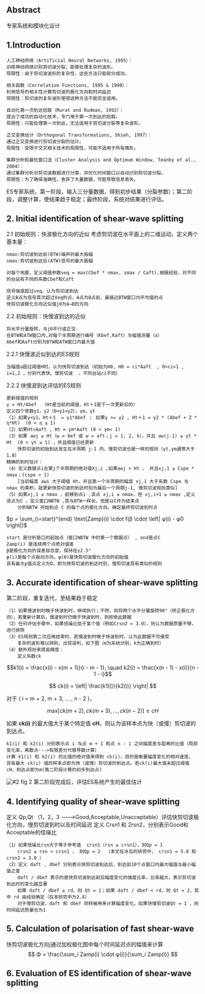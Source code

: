 ## Abstract
  专家系统和模块化设计

## 1.Introduction
 ```
人工神经网络（Artificial Neural Networks, 1995）：
训练神经网络识别剪切波分裂，能够处理复杂的波形。
局限性：由于剪切波波形的复杂性，这些方法只能部分成功。

相关函数（Correlation Functions, 1995 & 1998）：
利用信号的相关性计算剪切波的极化方向和时间延迟
局限性：剪切波的复杂波形使得这种方法不能完全适用。

自动化第一次到达拾取（Murat and Rudman, 1992）：
提出了成功的自动化技术，专门用于第一次到达的拾取。
局限性：只能处理第一次到达，无法适用于剪切波分裂等复杂波形。

正交变换估计（Orthogonal Transformations, Shieh, 1997）：
通过正交变换进行剪切波分裂的估计。
局限性：受限于交叉相关技术的局限性，可能不适用于所有情形。

集群分析和最优窗口法（Cluster Analysis and Optimum Window, Teanby et al., 2004）：
通过集群分析对剪切波数据进行分类，并优化时间窗口以自动识别剪切波分裂。
局限性：为了确保准确性，舍弃了大量数据，可能导致信息丢失。
```
  ES专家系统，第一阶段，输入三分量数据，得到初步结果（分裂参数）；第二阶段，调整计算，使结果趋于稳定；最终阶段，系统对结果进行评估。

## 2. Initial identification of shear-wave splitting
2.1 初始规则：快波极化方向的近似
  考虑剪切波在水平面上的二维运动，定义两个基本量：
```
nmax:剪切波到达前(BTW)噪声的最大振幅
smax:剪切波到达后(ATW)信号的最大振幅

对每个地震，定义阈值参数veq = max(Cbef * nmax, smax / Caft),根据经验，对不同的台站有不同的系数Cbef和Caft

信号强度超过veq，认为剪切波到达
定义B点为信号首次超过Veq的点，A点为B点前，最接近BTW窗口内平均值的点
快剪切波极化方向近似值j0为A→B的方向
```
2.2 初始规则：快慢波到达的近似
```
将水平分量旋转，与j0平行或正交
在BTW和ATW窗口内,对每个半周期进行编号（Kbef,Kaft）与幅值测量（a）
Abef和Aaft分别为BTW和ATW窗口内最大值
```
2.2.1 快慢波近似到达的ES规则
```
当幅值a超过阈值H时，认为快剪切波到达（初始为H0, H0 = ci*Aaft  , 0<ci<1 , i=1,2 ，分别代表快、慢剪切波  ，不同台站ci不同）
```
2.2.2 快慢波到达评估的ES规则
```
更新阈值的规则
γ = Ht/Abef  （Ht是当前的阈值，Ht＋1是下一次更新后的）
定义四个常数γ1，γ2（0<γ1<γ2），γm，γt
（1）如果γ<γ1，Ht＋1  = γ1*Abef ； 如果γ >= γ2 , Ht＋1 = γ2 * (Abef + Z * η*Ht)  (0 < η ≤ 1)
（2）如果Ht>Aaft , Ht = γm*Aaft (0 < γm< 1)
（3）如果 awj ≥ Ht（w = bef 或 w = aft；j = 1, 2, k），并且 aw(j-1) ≥ γt * Ht  (0 < γt ≤ 1) ，并且阈值已经更新
    快剪切波的初始到达发生在半周期 j-1 内，慢剪切波也是一样的规则（γt,γm通常大于1.0）
精确的到时估计：
（4）定义数据点i在第j个半周期的绝对值Xj,i ,如果awj > Ht ， 并且xj,1 ≥ Cspe * nmax；(cspe > 1)
    [当前幅度 awi 大于阈值 Ht，并且第一个半周期的幅度 xj,1 大于系数 Cspe 与 nmax 的乘积，就更新快剪切波的到达时刻为最后一个周期j-1, 慢剪切波规则类似]
（5）如果xj,1 ≤ nmax ，前移到点i ,该点 xj,i ≤ nmax，但 xj,i+1 ≥ nmax ,定义该点为C ，定义窗口NBTW ,其与BTW一样长，但是以C作为结束点
    分析NBTW 开始到点 C 的每个点的极化方向，确定最终剪切波到时点
```
$p = \sum_{i=start}^{end} \text{Zamp}(i) \cdot f(β \cdot \left| φ(i) - φ0 \right|)$
```
start 是分析窗口的起始点（窗口NBTW 中的第一个数据点） , end是点C
Zamp(i) 是连续两个点绝对值差
β是极化方向的误差容忍度，保持在±2.5°
φ(i)是每个点振动方向，φ(0)是快剪切波极化方向的初始值
具有最大p值点定义为D，即为快剪切波的到达时刻，慢剪切波具有类似的规则
```
## 3. Accurate identification of shear-wave splitting
  第二阶段，重复迭代，至结果趋于稳定
```
（1）如果慢波到时晚于快波到时，继续执行；不然，则将两个水平分量旋转90°（矫正极化方向），若重新计算后，慢波到时仍晚于快波到时，则拒绝此数据
（2）任何评估步骤中，如果信噪比低于某个值（例如Crsn2 = 3.0），则认为数据质量不够，进行排除
（3）ES规则第二次应用结束时，若慢波到时晚于快波到时，认为此数据不可接受
    复杂的波形难以辨别，出现误判，如下图（m为系统识别，k为正确到时）
（4）额外规则来提高精度：
    定义系数ck
```
$$k1(i) = \frac{x(i) - x(m + 1)}{i - m - 1}, \quad k2(i) = \frac{x(n - 1) - x(i)}{n - 1 - i}$$

$$
ck(i) = \left| \frac{k1(i)}{k2(i)} \right|
$$

对于 \( i = m + 2, m + 3, ... , n - 2 \)，

$$
\text{max}[ck(m + 2), ck(m + 3), \dots, ck(n - 2)] \geq cH
$$

如果 **ck(i)** 的最大值大于某个特定值 **cH**，则认为该样本点为快（或慢）剪切波的到达点。
```
k1(i) 和 k2(i) 分别表示点 i 与点 m + 1 和点 n - 1 之间幅度差与距离的比值（局部变化率，离散点--->有限差分代替导数计算）
计算 k1(i) 和 k2(i) 的比值的绝对值来得到 ck(i)，目的是衡量幅度变化的相对速度。
具有最大 ck(i) 值的样本点即为快（或慢）剪切波的到达点。若ck(i)最大值未超过阈值cH，到达点即为m(第二阶段计算的初步到达点)
```
![#2 fig 2](https://github.com/user-attachments/assets/9af10e35-6d09-447a-b526-8171dc053fde)
第二阶段完成后，评估ES系统产生的最佳估计

## 4. Identifying quality of shear-wave splitting
  定义 Qp,Qt （1，2，3 --->Good,Acceptable,Unacceptable）评估快剪切波极化方向，慢剪切波到时以及时间延迟 
  定义 Crsn1 和 2rsn2，分别表示Good和Acceptable的信噪比
```
（1）如果信噪比rsn大于等于参考值  crsn1（rsn ≥ crsn1），则Qp = 1
    crsn2 ≤ rsn < crsn1 ， 则Qp = 2  （本文在冰岛的研究中， crsn1 = 5.0 和 crsn2 = 3.0 ）
（2）定义 daft , dbef 分别表示快剪切波到达后，到达前10个点窗口内最大幅值与最小幅值之差
    daft / dbef 表示的是快剪切波到达前后幅度变化的强度比率，比率越大，表示剪切波到达时的变化越显著
    如果 daft / dbef ≥ rd，则 Qt = 1；如果 daft / dbef < rd，则 Qt = 2，其中 rd 由经验确定（在本研究中为2.8）
    对于慢剪切波，daft 和 dbef 同样被用来计算幅度变化，如果快慢剪切波Qt = 1 ，则时间延迟质量也为1
```
## 5. Calculation of polarisation of fast shear-wave
  快剪切波极化方向j通过加权极化图中每个时间延迟点的幅值来计算
$$
Φ = \frac{\sum_i Zamp(i) \cdot φ(i)}{\sum_i Zamp(i)}
$$

## 6. Evaluation of ES identification of shear-wave splitting














